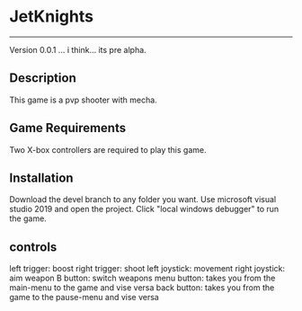 # JetKnights
---

Version 0.0.1 ... i think... its pre alpha.

## Description

This game is a pvp shooter with mecha.

## Game Requirements

Two X-box controllers are required to play this game.

## Installation

Download the devel branch to any folder you want.
Use microsoft visual studio 2019 and open the project.
Click "local windows debugger" to run the game.

## controls

left trigger: boost
right trigger: shoot
left joystick: movement
right joystick: aim weapon
B button: switch weapons
menu button: takes you from the main-menu to the game and vise versa
back button: takes you from the game to the pause-menu and vise versa
